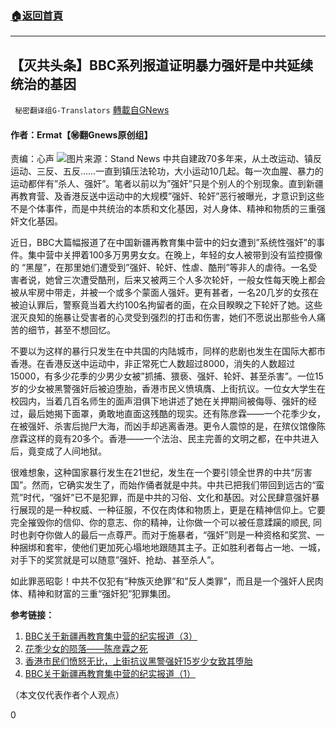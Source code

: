 ###  [:house:返回首頁](https://github.com/ourhimalayas/txt)
---

## 【灭共头条】BBC系列报道证明暴力强奸是中共延续统治的基因
` 秘密翻译组G-Translators` [轉載自GNews](https://gnews.org/zh-hans/906285/)

#### 作者：Ermat【㊙️翻Gnews原创组】
责编：心声
![]()![](https://gnews.org/wp-content/uploads/2021/02/Picture1-64.jpg)图片来源：Stand News
中共自建政70多年来，从土改运动、镇反运动、三反、五反……一直到镇压法轮功，大小运动10几起。每一次血腥、暴力的运动都伴有”杀人、强奸”。笔者以前以为”强奸”只是个别人的个别现象。直到新疆再教育营、及香港反送中运动中的大规模”强奸、轮奸”恶行被曝光，才意识到这些不是个体事件，而是中共统治的本质和文化基因，对人身体、精神和物质的三重强奸文化基因。

近日，BBC大篇幅报道了在中国新疆再教育集中营中的妇女遭到”系统性强奸”的事件。集中营中关押着100多万男男女女。在晚上，年轻的女人被带到没有监控摄像的 “黑屋”，在那里她们遭受到”强奸、轮奸、性虐、酷刑”等非人的虐待。一名受害者说，她曾三次遭受酷刑，后来又被两三个人多次轮奸，一般女性每天晚上都会被从牢房中带走，并被一个或多个蒙面人强奸。更有甚者，一名20几岁的女孩在被迫认罪后，警察竟当着大约100名拘留者的面，在众目睽睽之下轮奸了她。这些泯灭良知的施暴让受害者的心灵受到强烈的打击和伤害，她们不愿说出那些令人痛苦的细节，甚至不想回忆。

不要以为这样的暴行只发生在中共国的内陆城市，同样的悲剧也发生在国际大都市香港。在香港反送中运动中，非正常死亡人数超过8000，消失的人数超过15000，有多少花季的少男少女被”抓捕、猥亵、强奸、轮奸、甚至杀害”。一位15岁的少女被黑警强奸后被迫堕胎，香港市民义愤填膺、上街抗议。一位女大学生在校园内，当着几百名师生的面声泪俱下地讲述了她在关押期间被侮辱、强奸的经过，最后她揭下面罩，勇敢地直面这残酷的现实。还有陈彦霖——一个花季少女，在被强奸、杀害后抛尸大海，而凶手却逃离香港。更令人震惊的是，在殡仪馆像陈彦霖这样的竟有20多个。香港——一个法治、民主完善的文明之都，在中共进入后，竟变成了人间地狱。

很难想象，这种国家暴行发生在21世纪，发生在一个要引领全世界的中共“厉害国”。然而，它确实发生了，而始作俑者就是中共。中共已把我们带回到远古的“蛮荒”时代，“强奸”已不是犯罪，而是中共的习俗、文化和基因。对公民肆意强奸暴行展现的是一种权威、一种征服，不仅在肉体和物质上，更是在精神信仰上。它要完全摧毁你的信仰、你的意志、你的精神，让你做一个可以被任意蹂躏的顺民, 同时也剥夺你做人的最后一点尊严。而对于施暴者，“强奸”则是一种资格和奖赏、一种捆绑和套牢，使他们更加死心塌地地跟随其主子。正如胜利者每占一地、一城，对手下的奖赏就是可以随意”强奸、抢劫、甚至杀人”。

如此罪恶昭彰！中共不仅犯有”种族灭绝罪”和”反人类罪”，而且是一个强奸人民肉体、精神和财富的三重“强奸犯”犯罪集团。

**参考链接：**

1. [BBC关于新疆再教育集中营的纪实报道（3）](https://gnews.org/zh-hans/896661/)
2. [花季少女的陨落——陈彦霖之死](https://gnews.org/zh-hans/316369/)
3. [香港市民们愤怒无比，上街抗议黑警强奸15岁少女致其堕胎](https://gnews.org/zh-hans/31612/)
4. [BBC关于新疆再教育集中营的纪实报道（1）](https://gnews.org/zh-hans/876326/)


（本文仅代表作者个人观点）



0
